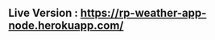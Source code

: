 <h2>Live Version : <a href="https://rp-weather-app-node.herokuapp.com/">https://rp-weather-app-node.herokuapp.com/</a></h2>